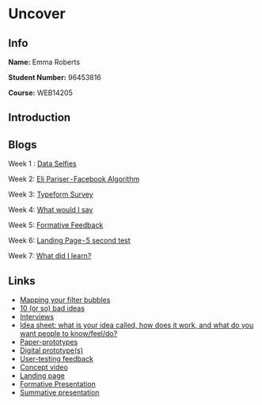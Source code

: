 # Uncover

## Info

**Name:** Emma Roberts

**Student Number:** 96453816

**Course:** WEB14205

## Introduction


## Blogs

Week 1 : [Data Selfies](https://medium.com/@e.roberts/data-selfies-1449e6916f77) 

Week 2: [Eli Pariser - Facebook Algorithm](https://medium.com/@e.roberts/eli-pariser-facebook-algorithm-50279e8aad48) 

Week 3: [Typeform Survey](https://medium.com/@e.roberts/typeform-survey-ed10bc812ddd) 

Week 4: [What would I say](https://medium.com/@e.roberts/what-would-i-say-291d6411ba77) 

Week 5: [Formative Feedback](https://medium.com/@e.roberts/formative-feedback-b0204c4dee53) 

Week 6: [Landing Page - 5 second test](https://medium.com/@e.roberts/landing-page-5-second-test-f6c8fdeafe2c) 

Week 7: [What did I learn?](https://medium.com/@e.roberts/what-did-i-learn-52a384bcecff) 


## Links

- [Mapping your filter bubbles]()
- [10 (or so) bad ideas]()
- [Interviews]()
- [Idea sheet: what is your idea called, how does it work, and what do you want people to know/feel/do?]()
- [Paper-prototypes]()
- [Digital prototype(s)]()
- [User-testing feedback]()
- [Concept video]()
- [Landing page]()
- [Formative Presentation]()
- [Summative presentation]()
